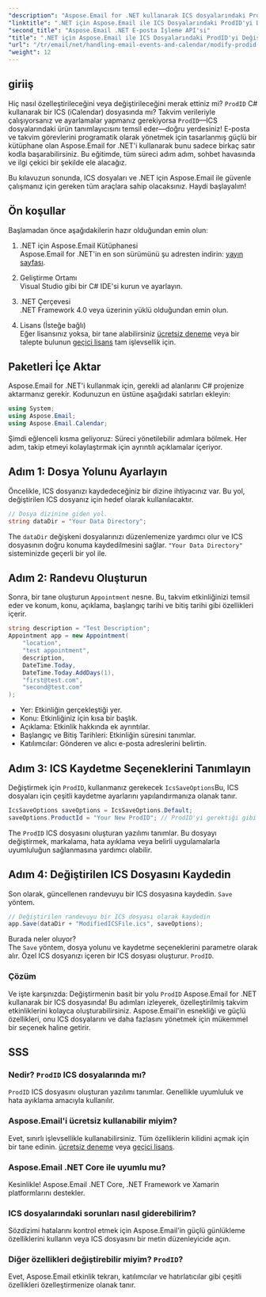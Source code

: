 ```yaml
---
"description": "Aspose.Email for .NET kullanarak ICS dosyalarındaki ProdID'yi nasıl değiştireceğinizi öğrenin. Sorunsuz takvim yönetimi için kod, ipuçları ve SSS içeren adım adım eğitim."
"linktitle": ".NET için Aspose.Email ile ICS Dosyalarındaki ProdID'yi Değiştirme"
"second_title": "Aspose.Email .NET E-posta İşleme API'si"
"title": ".NET için Aspose.Email ile ICS Dosyalarındaki ProdID'yi Değiştirme"
"url": "/tr/email/net/handling-email-events-and-calendar/modify-prodid-in-ics-files/"
"weight": 12
---
```


## giriiş

Hiç nasıl özelleştirileceğini veya değiştirileceğini merak ettiniz mi? `ProdID` C# kullanarak bir ICS (iCalendar) dosyasında mı? Takvim verileriyle çalışıyorsanız ve ayarlamalar yapmanız gerekiyorsa `ProdID`—ICS dosyalarındaki ürün tanımlayıcısını temsil eder—doğru yerdesiniz! E-posta ve takvim görevlerini programatik olarak yönetmek için tasarlanmış güçlü bir kütüphane olan Aspose.Email for .NET'i kullanarak bunu sadece birkaç satır kodla başarabilirsiniz. Bu eğitimde, tüm süreci adım adım, sohbet havasında ve ilgi çekici bir şekilde ele alacağız.

Bu kılavuzun sonunda, ICS dosyaları ve .NET için Aspose.Email ile güvenle çalışmanız için gereken tüm araçlara sahip olacaksınız. Haydi başlayalım!

## Ön koşullar

Başlamadan önce aşağıdakilerin hazır olduğundan emin olun:

1. .NET için Aspose.Email Kütüphanesi  
   Aspose.Email for .NET'in en son sürümünü şu adresten indirin: [yayın sayfası](https://releases.aspose.com/email/net/).  

2. Geliştirme Ortamı  
   Visual Studio gibi bir C# IDE'si kurun ve ayarlayın.

3. .NET Çerçevesi  
   .NET Framework 4.0 veya üzerinin yüklü olduğundan emin olun.

4. Lisans (İsteğe bağlı)  
   Eğer lisansınız yoksa, bir tane alabilirsiniz [ücretsiz deneme](https://releases.aspose.com/) veya bir talepte bulunun [geçici lisans](https://purchase.aspose.com/temporary-license/) tam işlevsellik için.

## Paketleri İçe Aktar

Aspose.Email for .NET'i kullanmak için, gerekli ad alanlarını C# projenize aktarmanız gerekir. Kodunuzun en üstüne aşağıdaki satırları ekleyin:

```csharp
using System;
using Aspose.Email;
using Aspose.Email.Calendar;
```

Şimdi eğlenceli kısma geliyoruz: Süreci yönetilebilir adımlara bölmek. Her adım, takip etmeyi kolaylaştırmak için ayrıntılı açıklamalar içeriyor.

## Adım 1: Dosya Yolunu Ayarlayın

Öncelikle, ICS dosyanızı kaydedeceğiniz bir dizine ihtiyacınız var. Bu yol, değiştirilen ICS dosyanız için hedef olarak kullanılacaktır.

```csharp
// Dosya dizinine giden yol.
string dataDir = "Your Data Directory";
```
 
The `dataDir` değişkeni dosyalarınızı düzenlemenize yardımcı olur ve ICS dosyasının doğru konuma kaydedilmesini sağlar. `"Your Data Directory"` sisteminizde geçerli bir yol ile.

## Adım 2: Randevu Oluşturun

Sonra, bir tane oluşturun `Appointment` nesne. Bu, takvim etkinliğinizi temsil eder ve konum, konu, açıklama, başlangıç tarihi ve bitiş tarihi gibi özellikleri içerir.

```csharp
string description = "Test Description";
Appointment app = new Appointment(
    "location", 
    "test appointment", 
    description, 
    DateTime.Today,
    DateTime.Today.AddDays(1), 
    "first@test.com", 
    "second@test.com"
);
```
 
- Yer: Etkinliğin gerçekleştiği yer.  
- Konu: Etkinliğiniz için kısa bir başlık.  
- Açıklama: Etkinlik hakkında ek ayrıntılar.  
- Başlangıç ve Bitiş Tarihleri: Etkinliğin süresini tanımlar.  
- Katılımcılar: Gönderen ve alıcı e-posta adreslerini belirtin.

## Adım 3: ICS Kaydetme Seçeneklerini Tanımlayın

Değiştirmek için `ProdID`, kullanmanız gerekecek `IcsSaveOptions`Bu, ICS dosyaları için çeşitli kaydetme ayarlarını yapılandırmanıza olanak tanır.

```csharp
IcsSaveOptions saveOptions = IcsSaveOptions.Default;
saveOptions.ProductId = "Your New ProdID"; // ProdID'yi gerektiği gibi değiştirin
```
 
The `ProdID` ICS dosyasını oluşturan yazılımı tanımlar. Bu dosyayı değiştirmek, markalama, hata ayıklama veya belirli uygulamalarla uyumluluğun sağlanmasına yardımcı olabilir.

## Adım 4: Değiştirilen ICS Dosyasını Kaydedin

Son olarak, güncellenen randevuyu bir ICS dosyasına kaydedin. `Save` yöntem.

```csharp
// Değiştirilen randevuyu bir ICS dosyası olarak kaydedin
app.Save(dataDir + "ModifiedICSFile.ics", saveOptions);
```

Burada neler oluyor?  
The `Save` yöntem, dosya yolunu ve kaydetme seçeneklerini parametre olarak alır. Özel ICS dosyanızı içeren bir ICS dosyası oluşturur. `ProdID`.

### Çözüm

Ve işte karşınızda: Değiştirmenin basit bir yolu `ProdID` Aspose.Email for .NET kullanarak bir ICS dosyasında! Bu adımları izleyerek, özelleştirilmiş takvim etkinliklerini kolayca oluşturabilirsiniz. Aspose.Email'in esnekliği ve güçlü özellikleri, onu ICS dosyalarını ve daha fazlasını yönetmek için mükemmel bir seçenek haline getirir.

## SSS

### Nedir? `ProdID` ICS dosyalarında mı?  
`ProdID` ICS dosyasını oluşturan yazılımı tanımlar. Genellikle uyumluluk ve hata ayıklama amacıyla kullanılır.

### Aspose.Email'i ücretsiz kullanabilir miyim?  
Evet, sınırlı işlevsellikle kullanabilirsiniz. Tüm özelliklerin kilidini açmak için bir tane edinin. [ücretsiz deneme](https://releases.aspose.com/) veya [geçici lisans](https://purchase.aspose.com/temporary-license/).

### Aspose.Email .NET Core ile uyumlu mu?  
Kesinlikle! Aspose.Email .NET Core, .NET Framework ve Xamarin platformlarını destekler.

### ICS dosyalarındaki sorunları nasıl giderebilirim?  
Sözdizimi hatalarını kontrol etmek için Aspose.Email'in güçlü günlükleme özelliklerini kullanın veya ICS dosyasını bir metin düzenleyicide açın.

### Diğer özellikleri değiştirebilir miyim? `ProdID`?  
Evet, Aspose.Email etkinlik tekrarı, katılımcılar ve hatırlatıcılar gibi çeşitli özellikleri özelleştirmenize olanak tanır.